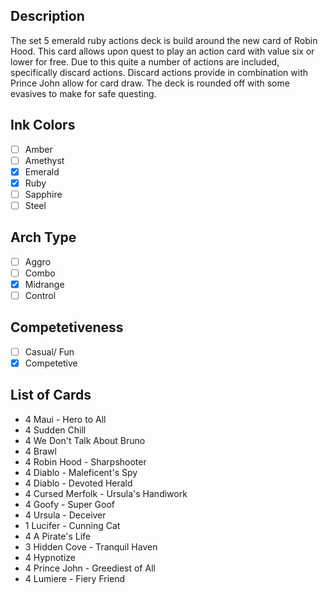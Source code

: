 ## Description

The set 5 emerald ruby actions deck is build around the new card of Robin Hood. This card allows upon quest to play an action card with value six or lower for free. Due to this quite a number of actions are included, specifically discard actions. Discard actions provide in combination with Prince John allow for card draw. The deck is rounded off with some evasives to make for safe questing.

## Ink Colors

- [ ] Amber
- [ ] Amethyst
- [x] Emerald
- [x] Ruby
- [ ] Sapphire
- [ ] Steel

## Arch Type

- [ ] Aggro
- [ ] Combo
- [x] Midrange
- [ ] Control

## Competetiveness

- [ ] Casual/ Fun
- [x] Competetive

## List of Cards

- 4 Maui - Hero to All
- 4 Sudden Chill
- 4 We Don't Talk About Bruno
- 4 Brawl
- 4 Robin Hood - Sharpshooter
- 4 Diablo - Maleficent's Spy
- 4 Diablo - Devoted Herald
- 4 Cursed Merfolk - Ursula's Handiwork
- 4 Goofy - Super Goof
- 4 Ursula - Deceiver
- 1 Lucifer - Cunning Cat
- 4 A Pirate's Life
- 3 Hidden Cove - Tranquil Haven
- 4 Hypnotize
- 4 Prince John - Greediest of All
- 4 Lumiere - Fiery Friend
